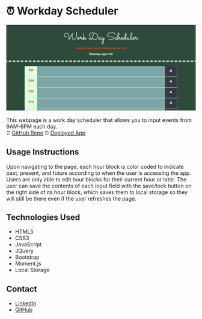 # ⏰ Workday Scheduler
<img src="./assets/screenshot1.png" alt="screenshot of workday scheduler">

This webpage is a work day scheduler that allows you to input events from 9AM-6PM each day.
<br>
⏰ [GitHub Repo]("https://github.com/LiliCecilia23/work-day-scheduler")
⏰ [Deployed App]("https://lilicecilia23.github.io/work-day-scheduler/")
<br>

## Usage Instructions
Upon navigating to the page, each hour block is color coded to indicate past, present, and future according to when the user is accessing the app. Users are only able to edit hour blocks for their current hour or later. The user can save the contents of each input field with the save/lock button on the right side of its hour block, which saves them to local storage so they will still be there even if the user refreshes the page.

## Technologies Used 
* HTML5 
* CSS3 
* JavaScript 
* JQuery 
* Bootstrap
* Moment.js
* Local Storage

## Contact
* [LinkedIn]("linkedin.com/in/lili-clift/")
* [GitHub]("github.com/LiliCecilia23")



